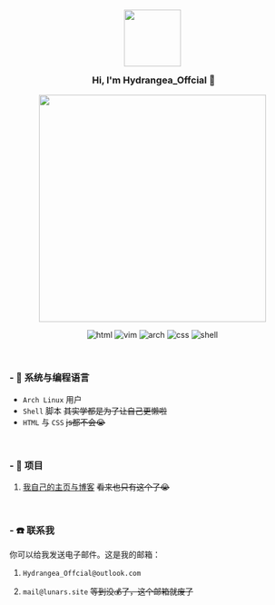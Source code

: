 <h3 align="center">
<img src="https://gcore.jsdelivr.net/gh/Hydrangea-Offcial/Hydrangea-Offcial@avatar-cdn/avatar-r.jpeg" style="height: 100px"/><br>
<img src="https://raw.githubusercontent.com/catppuccin/catppuccin/main/assets/misc/transparent.png" height="30" width="0px"/>
Hi, I'm Hydrangea_Offcial 👋
</h3>

<p align="center">
  <img src="https://raw.githubusercontent.com/catppuccin/catppuccin/main/assets/palette/macchiato.png" width="400" />
</p>

<div align="center">
  
![html](https://ziadoua.github.io/m3-Markdown-Badges/badges/HTML/html2.svg)
![vim](https://ziadoua.github.io/m3-Markdown-Badges/badges/Vim/vim2.svg)
![arch](https://camo.githubusercontent.com/c9d9ad727f790335cfa90ba5bcb09fe8a6995b42517c52c8eaaeb2754ee4493f/68747470733a2f2f7a6961646f75612e6769746875622e696f2f6d332d4d61726b646f776e2d4261646765732f6261646765732f417263682f61726368322e737667)
![css](https://ziadoua.github.io/m3-Markdown-Badges/badges/CSS/css2.svg)
![shell](https://ziadoua.github.io/m3-Markdown-Badges/badges/Shell/shell2.svg)
</div>

&nbsp;

### - 🔭 系统与编程语言
- ```Arch Linux``` 用户
- ```Shell``` 脚本 ~~其实学都是为了让自己更懒啦~~
- ```HTML``` 与 ```CSS``` ~~js都不会😭~~

&nbsp;

### - 📮 项目
1. [我自己的主页与博客](https://lunars.site) ~~看来也只有这个了😭~~<br>

&nbsp;

### - ☎️ 联系我
你可以给我发送电子邮件。这是我的邮箱：
1. ```Hydrangea_Offcial@outlook.com```

2. ```mail@lunars.site``` ~~等到没💰了，这个邮箱就废了~~
